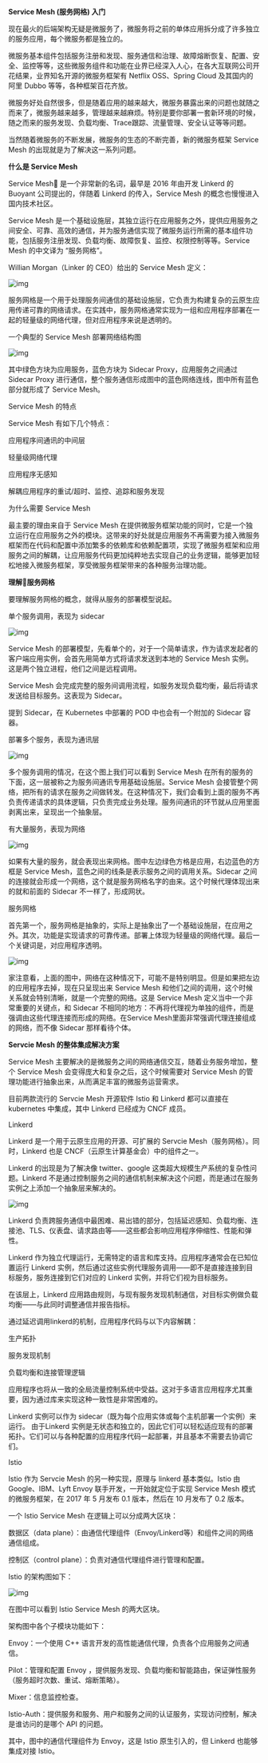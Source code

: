 **Service Mesh (服务网格) 入门**

现在最火的后端架构无疑是微服务了，微服务将之前的单体应用拆分成了许多独立的服务应用，每个微服务都是独立的。

微服务基本组件包括服务注册和发现、服务通信和治理、故障熔断恢复、配置、安全、监控等等，这些微服务组件和功能在业界已经深入人心，在各大互联网公司开花结果，业界知名开源的微服务框架有 Netflix OSS、Spring Cloud 及其国内的阿里 Dubbo 等等，各种框架百花齐放。

微服务好处自然很多，但是随着应用的越来越大，微服务暴露出来的问题也就随之而来了，微服务越来越多，管理越来越麻烦。特别是要你部署一套新环境的时候，随之而来的服务发现、负载均衡、Trace跟踪、流量管理、安全认证等等问题。

当然随着微服务的不断发展，微服务的生态的不断完善，新的微服务框架 Service Mesh 的出现就是为了解决这一系列问题。

**什么是 Service Mesh**

Service Mesh 是一个非常新的名词，最早是 2016 年由开发 Linkerd 的 Buoyant 公司提出的，伴随着 Linkerd 的传入，Service Mesh 的概念也慢慢进入国内技术社区。

Service Mesh 是一个基础设施层，其独立运行在应用服务之外，提供应用服务之间安全、可靠、高效的通信，并为服务通信实现了微服务运行所需的基本组件功能，包括服务注册发现、负载均衡、故障恢复、监控、权限控制等等。Service Mesh 的中文译为 “服务网格”。

Willian Morgan（Linker 的 CEO）给出的 Service Mesh 定义：

![img](Image/wps1-166547067348514.jpg) 

服务网格是一个用于处理服务间通信的基础设施层，它负责为构建复杂的云原生应用传递可靠的网络请求。在实践中，服务网格通常实现为一组和应用程序部署在一起的轻量级的网络代理，但对应用程序来说是透明的。

一个典型的 Service Mesh 部署网络结构图

![img](Image/wps2-166547067348915.jpg)

其中绿色方块为应用服务，蓝色方块为 Sidecar Proxy，应用服务之间通过 Sidecar Proxy 进行通信，整个服务通信形成图中的蓝色网络连线，图中所有蓝色部分就形成了 Service Mesh。

Service Mesh 的特点

Service Mesh 有如下几个特点：

应用程序间通讯的中间层

轻量级网络代理

应用程序无感知

解耦应用程序的重试/超时、监控、追踪和服务发现

为什么需要 Service Mesh

最主要的理由来自于 Service Mesh 在提供微服务框架功能的同时，它是一个独立运行在应用服务之外的模块。这带来的好处就是应用服务不再需要为接入微服务框架而在代码和配置中添加繁多的依赖库和依赖配置项，实现了微服务框架和应用服务之间的解耦，让应用服务代码更加纯粹地去实现自己的业务逻辑，能够更加轻松地接入微服务框架，享受微服务框架带来的各种服务治理功能。

**理解服务网格**

要理解服务网格的概念，就得从服务的部署模型说起。

单个服务调用，表现为 sidecar

![img](Image/wps3-166547067349016.jpg)

Service Mesh 的部署模型，先看单个的，对于一个简单请求，作为请求发起者的客户端应用实例，会首先用简单方式将请求发送到本地的 Service Mesh 实例。这是两个独立进程，他们之间是远程调用。

Service Mesh 会完成完整的服务间调用流程，如服务发现负载均衡，最后将请求发送给目标服务。这表现为 Sidecar。

提到 Sidecar，在 Kubernetes 中部署的 POD 中也会有一个附加的 Sidecar 容器。

部署多个服务，表现为通讯层

![img](Image/wps4-166547067349017.jpg)

多个服务调用的情况，在这个图上我们可以看到 Service Mesh 在所有的服务的下面，这一层被称之为服务间通讯专用基础设施层。Service Mesh 会接管整个网络，把所有的请求在服务之间做转发。在这种情况下，我们会看到上面的服务不再负责传递请求的具体逻辑，只负责完成业务处理。服务间通讯的环节就从应用里面剥离出来，呈现出一个抽象层。

有大量服务，表现为网络

![img](Image/wps5-166547067349118.jpg)

如果有大量的服务，就会表现出来网格。图中左边绿色方格是应用，右边蓝色的方框是 Service Mesh，蓝色之间的线条是表示服务之间的调用关系。Sidecar 之间的连接就会形成一个网络，这个就是服务网格名字的由来。这个时候代理体现出来的就和前面的 Sidecar 不一样了，形成网状。

服务网格

首先第一个，服务网格是抽象的，实际上是抽象出了一个基础设施层，在应用之外。其次，功能是实现请求的可靠传递。部署上体现为轻量级的网络代理。最后一个关键词是，对应用程序透明。

![img](Image/wps6-166547067349119.jpg)

家注意看，上面的图中，网络在这种情况下，可能不是特别明显。但是如果把左边的应用程序去掉，现在只呈现出来 Service Mesh 和他们之间的调用，这个时候关系就会特别清晰，就是一个完整的网络。这是 Service Mesh 定义当中一个非常重要的关键点，和 Sidecar 不相同的地方：不再将代理视为单独的组件，而是强调由这些代理连接而形成的网络。在Service Mesh里面非常强调代理连接组成的网络，而不像 Sidecar 那样看待个体。

**Servcie Mesh 的整体集成解决方案**

Service Mesh 主要解决的是微服务之间的网络通信交互，随着业务服务增加，整个 Service Mesh 会变得庞大和复杂之后，这个时候需要对 Service Mesh 的管理功能进行抽象出来，从而满足丰富的微服务运营需求。

目前两款流行的 Servcie Mesh 开源软件 Istio 和 Linkerd 都可以直接在 kubernetes 中集成，其中 Linkerd 已经成为 CNCF 成员。

Linkerd

Linkerd 是一个用于云原生应用的开源、可扩展的 Servcie Mesh（服务网格）。同时，Linkerd 也是 CNCF（云原生计算基金会）中的组件之一。

Linkerd 的出现是为了解决像 twitter、google 这类超大规模生产系统的复杂性问题。Linkerd 不是通过控制服务之间的通信机制来解决这个问题，而是通过在服务实例之上添加一个抽象层来解决的。

![img](Image/wps7-166547067349120.jpg)

Linkerd 负责跨服务通信中最困难、易出错的部分，包括延迟感知、负载均衡、连接池、TLS、仪表盘、请求路由等——这些都会影响应用程序伸缩性、性能和弹性。

Linkerd 作为独立代理运行，无需特定的语言和库支持。应用程序通常会在已知位置运行 Linkerd 实例，然后通过这些实例代理服务调用——即不是直接连接到目标服务，服务连接到它们对应的 Linkerd 实例，并将它们视为目标服务。

在该层上，Linkerd 应用路由规则，与现有服务发现机制通信，对目标实例做负载均衡——与此同时调整通信并报告指标。

通过延迟调用linkerd的机制，应用程序代码与以下内容解耦：

生产拓扑

服务发现机制

负载均衡和连接管理逻辑

应用程序也将从一致的全局流量控制系统中受益。这对于多语言应用程序尤其重要，因为通过库来实现这种一致性是非常困难的。

Linkerd 实例可以作为 sidecar（既为每个应用实体或每个主机部署一个实例）来运行。 由于Linkerd 实例是无状态和独立的，因此它们可以轻松适应现有的部署拓扑。它们可以与各种配置的应用程序代码一起部署，并且基本不需要去协调它们。

Istio

Istio 作为 Servcie Mesh 的另一种实现，原理与 linkerd 基本类似。Istio 由 Google、IBM、Lyft Envoy 联手开发，一开始就定位于实现 Service Mesh 模式的微服务框架，在 2017 年 5 月发布 0.1 版本，然后在 10 月发布了 0.2 版本。

一个 Istio Service Mesh 在逻辑上可以分成两大区块：

数据区（data plane）：由通信代理组件（Envoy/Linkerd等）和组件之间的网络通信组成。

控制区（control plane）：负责对通信代理组件进行管理和配置。

Istio 的架构图如下：

![img](Image/wps8-166547067351321.png)

在图中可以看到 Istio Service Mesh 的两大区块。

架构图中各个子模块功能如下：

Envoy：一个使用 C++ 语言开发的高性能通信代理，负责各个应用服务之间通信。

Pilot：管理和配置 Envoy ，提供服务发现、负载均衡和智能路由，保证弹性服务（服务超时次数、重试、熔断策略）。

Mixer：信息监控检查。

Istio-Auth：提供服务和服务、用户和服务之间的认证服务，实现访问控制，解决是谁访问的是哪个 API 的问题。

其中，图中的通信代理组件为 Envoy，这是 Istio 原生引入的，但 Linkerd 也能够集成对接 Istio。

 
